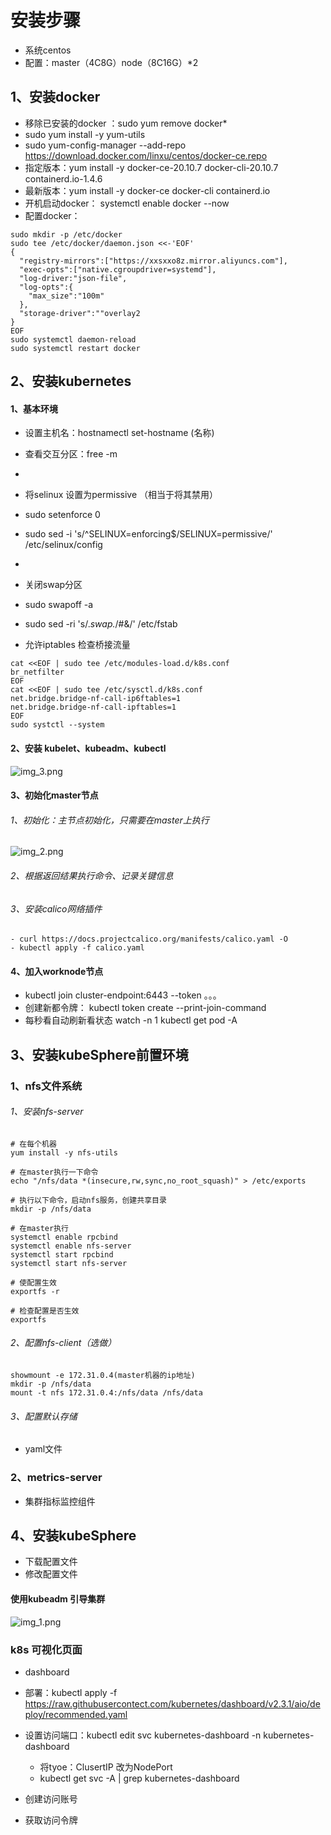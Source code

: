 # 安装步骤

- 系统centos
- 配置：master（4C8G）node（8C16G）*2

## 1、安装docker

- 移除已安装的docker ：sudo yum remove docker*
- sudo yum install -y yum-utils
- sudo yum-config-manager --add-repo https://download.docker.com/linxu/centos/docker-ce.repo
- 指定版本：yum install -y docker-ce-20.10.7 docker-cli-20.10.7 containerd.io-1.4.6
- 最新版本：yum install -y docker-ce docker-cli containerd.io
- 开机启动docker： systemctl enable docker --now
- 配置docker：

```
sudo mkdir -p /etc/docker
sudo tee /etc/docker/daemon.json <<-'EOF'
{
  "registry-mirrors":["https://xxsxxo8z.mirror.aliyuncs.com"],
  "exec-opts":["native.cgroupdriver=systemd"],
  "log-driver:"json-file",
  "log-opts":{
    "max_size":"100m"
  },
  "storage-driver":""overlay2
}
EOF
sudo systemctl daemon-reload
sudo systemctl restart docker
```

## 2、安装kubernetes

#### 1、基本环境

- 设置主机名：hostnamectl set-hostname (名称)
- 查看交互分区：free -m
-
- 将selinux 设置为permissive （相当于将其禁用）
- sudo setenforce 0
- sudo sed -i 's/^SELINUX=enforcing$/SELINUX=permissive/' /etc/selinux/config
-
- 关闭swap分区
- sudo swapoff -a
- sudo sed -ri 's/.*swap.*/#&/' /etc/fstab

- 允许iptables 检查桥接流量

```
cat <<EOF | sudo tee /etc/modules-load.d/k8s.conf     
br_netfilter      
EOF   
cat <<EOF | sudo tee /etc/sysctl.d/k8s.conf   
net.bridge.bridge-nf-call-ip6ftables=1    
net.bridge.bridge-nf-call-ipftables=1     
EOF
sudo systctl --system
```

#### 2、安装 kubelet、kubeadm、kubectl

![img_3.png](img_3.png)

#### 3、初始化master节点

###### 1、初始化：主节点初始化，只需要在master上执行

![img_2.png](img_2.png)

###### 2、根据返回结果执行命令、记录关键信息

###### 3、安装calico网络插件

    - curl https://docs.projectcalico.org/manifests/calico.yaml -O
    - kubectl apply -f calico.yaml

#### 4、加入worknode节点

- kubectl join cluster-endpoint:6443 --token 。。。
- 创建新都令牌： kubectl token create --print-join-command
- 每秒看自动刷新看状态 watch -n 1 kubectl get pod -A

## 3、安装kubeSphere前置环境

### 1、nfs文件系统

###### 1、安装nfs-server

```
# 在每个机器
yum install -y nfs-utils

# 在master执行一下命令
echo "/nfs/data *(insecure,rw,sync,no_root_squash)" > /etc/exports

# 执行以下命令，启动nfs服务，创建共享目录
mkdir -p /nfs/data

# 在master执行
systemctl enable rpcbind
systemctl enable nfs-server
systemctl start rpcbind
systemctl start nfs-server

# 使配置生效
exportfs -r

# 检查配置是否生效
exportfs
```

###### 2、配置nfs-client（选做）

```
showmount -e 172.31.0.4(master机器的ip地址)
mkdir -p /nfs/data
mount -t nfs 172.31.0.4:/nfs/data /nfs/data
```

###### 3、配置默认存储

- yaml文件

### 2、metrics-server

- 集群指标监控组件

## 4、安装kubeSphere

- 下载配置文件
- 修改配置文件


#### 使用kubeadm 引导集群

![img_1.png](img_1.png)

### k8s 可视化页面

- dashboard
- 部署：kubectl apply -f https://raw.githubusercontect.com/kubernetes/dashboard/v2.3.1/aio/deploy/recommended.yaml
- 设置访问端口：kubectl edit svc kubernetes-dashboard -n kubernetes-dashboard
    - 将tyoe：ClusertIP 改为NodePort
    - kubectl get svc -A | grep kubernetes-dashboard

- 创建访问账号
- 获取访问令牌




